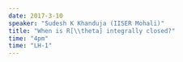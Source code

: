 ```yaml
---
date: 2017-3-10
speaker: "Sudesh K Khanduja (IISER Mohali)"
title: "When is R[\\theta] integrally closed?"
time: "4pm" 
time: "LH-1"
---
```



